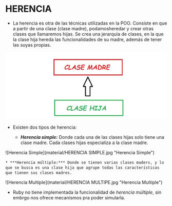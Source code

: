 # HERENCIA

* La herencia es otra de las técnicas utilizadas en la POO. Consiste en que a partir de una clase (clase madre), podamosheredar y crear otras clases que llamaremos hijas. Se crea una jerarquía de clases, en la que la clase hija hereda las funcionalidades de su madre, además de tener las suyas propias.

![Herencia](material/HERENCIA.jpg "Herencia")

* Existen dos tipos de herencia:

	* ***Herencia simple:*** Donde cada una de las clases hijas solo tiene una clase madre. Cada clases hijas especializa a la clase madre.

![Herencia Simple](material/HERENCIA SIMPLE.jpg "Herencia Simple")

	* ***Herencia múltiple:*** Donde se tienen varias clases maders, y lo que se busca es una clase hija que agrupe todas las características que tienen sus clases madres.
	
![Herencia Multiple](material/HERENCIA MULTIPE.jpg "Herencia Multiple")

* Ruby no tiene implementada la funcionalidad de *herencia múltiple*, sin embrgo nos ofrece mecanismos pra poder simularla.
